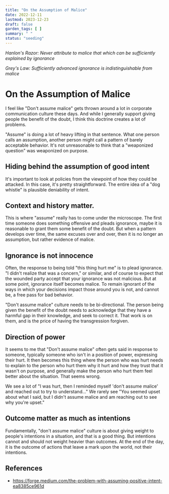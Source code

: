 ```yaml
---
title: "On the Assumption of Malice"
date: 2022-12-11
lastmod: 2023-12-23
draft: false
garden_tags: [ ]
summary: " "
status: "seeding"
---
```


*Hanlon's Razor: Never attribute to malice that which can be sufficiently
explained by ignorance*

*Grey's Law: Sufficiently advanced ignorance is indistinguishable from malice*

# On the Assumption of Malice

I feel like "Don't assume malice" gets thrown around a lot in corporate
communication culture these days. And while I generally support giving people
the benefit of the doubt, I think this doctrine creates a lot of problems.

"Assume" is doing a lot of heavy lifting in that sentence. What one person
calls an assumption, another person might call a pattern of barely acceptable
behavior. It's not unreasonable to think that a "weaponized question" was
weaponized on purpose.

## Hiding behind the assumption of good intent
It's important to look at policies from the viewpoint of how they could be
attacked. In this case, it's pretty straightforward. The entire idea of a "dog
whistle" is plausible deniability of intent. 

## Context and history matter.
This is where "assume" really has to come under the microscope. The first time
someone does something offensive and pleads ignorance, maybe it is reasonable
to grant them some benefit of the doubt. But when a pattern develops over
time, the same excuses over and over, then it is no longer an assumption, but
rather evidence of malice.  

## Ignorance is not innocence
Often, the response to being told "this thing hurt me" is to plead ignorance.
"I didn't realize that was a concern," or similar, and of course to expect
that the wounded party accept that your ignorance was not malicious. But at
some point, ignorance itself becomes malice. To remain ignorant of the ways in
which your decisions impact those around you is not, and cannot be, a free
pass for bad behavior.

"Don't assume malice" culture needs to be bi-directional. The person being
given the benefit of the doubt needs to acknowledge that they have a harmful
gap in their knowledge, and seek to correct it. That work is on them, and is
the price of having the transgression forgiven.

## Direction of power
It seems to me that "Don't assume malice" often gets said in response to
someone, typically someone who isn't in a position of power, expressing their
hurt.  It then becomes this thing where the person who was hurt needs to
explain to the person who hurt them why it hurt and how they trust that it
wasn't on purpose, and generally make the person who hurt them feel better
about the situation.  That seems wrong.

We see a lot of "I was hurt, then I reminded myself 'don't assume malice' and
reached out to try to understand..."  We rarely see "You seemed upset about what
I said, but I didn't assume malice and am reaching out to see why you're upset."

## Outcome matter as much as intentions
Fundamentally, "don't assume malice" culture is about giving weight to
people's intentions in a situation, and that is a good thing. But intentions
cannot and should not weight heavier than outcomes. At the end of the day, it
is the outcome of actions that leave a mark upon the world, not their
intentions. 

## References
- https://forge.medium.com/the-problem-with-assuming-positive-intent-ea8385ce961d
